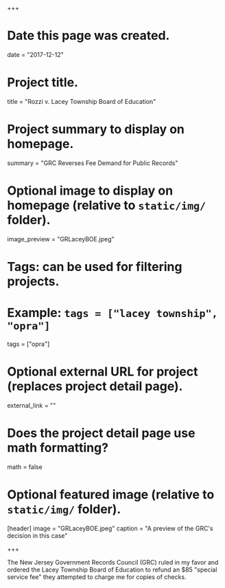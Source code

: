 +++
# Date this page was created.
date = "2017-12-12"

# Project title.
title = "Rozzi v. Lacey Township Board of Education"

# Project summary to display on homepage.
summary = "GRC Reverses Fee Demand for Public Records"

# Optional image to display on homepage (relative to `static/img/` folder).
image_preview = "GRLaceyBOE.jpeg"

# Tags: can be used for filtering projects.
# Example: `tags = ["lacey township", "opra"]`
tags = ["opra"]

# Optional external URL for project (replaces project detail page).
external_link = ""

# Does the project detail page use math formatting?
math = false

# Optional featured image (relative to `static/img/` folder).
[header]
image = "GRLaceyBOE.jpeg"
caption = "A preview of the GRC's decision in this case"

+++

The New Jersey Government Records Council (GRC) ruled in my favor and ordered the
Lacey Township Board of Education to refund an $85 "special service fee" they attempted
to charge me for copies of checks.
